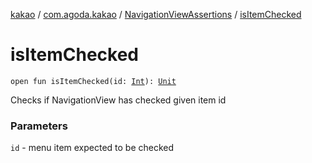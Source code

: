 [kakao](../../index.md) / [com.agoda.kakao](../index.md) / [NavigationViewAssertions](index.md) / [isItemChecked](./is-item-checked.md)

# isItemChecked

`open fun isItemChecked(id: `[`Int`](https://kotlinlang.org/api/latest/jvm/stdlib/kotlin/-int/index.html)`): `[`Unit`](https://kotlinlang.org/api/latest/jvm/stdlib/kotlin/-unit/index.html)

Checks if NavigationView has checked given item id

### Parameters

`id` - menu item expected to be checked
